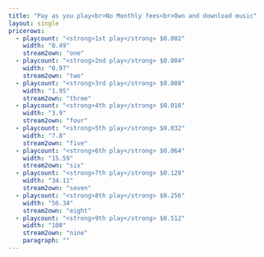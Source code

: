 ```yaml
---
title: "Pay as you play<br>No Monthly fees<br>Own and download music"
layout: single
pricerows:
  - playcount: "<strong>1st play</strong> $0.002"
    width: "0.49"
    stream2own: "one"
  - playcount: "<strong>2nd play</strong> $0.004"
    width: "0.97"
    stream2own: "two"
  - playcount: "<strong>3rd play</strong> $0.008"
    width: "1.95"
    stream2own: "three"
  - playcount: "<strong>4th play</strong> $0.016"
    width: "3.9"
    stream2own: "four"
  - playcount: "<strong>5th play</strong> $0.032"
    width: "7.8"
    stream2own: "five"
  - playcount: "<strong>6th play</strong> $0.064"
    width: "15.59"
    stream2own: "six"
  - playcount: "<strong>7th play</strong> $0.128"
    width: "34.11"
    stream2own: "seven"
  - playcount: "<strong>8th play</strong> $0.256"
    width: "56.34"
    stream2own: "eight"
  - playcount: "<strong>9th play</strong> $0.512"
    width: "100"
    stream2own: "nine"
    paragraph: ""
---
```

